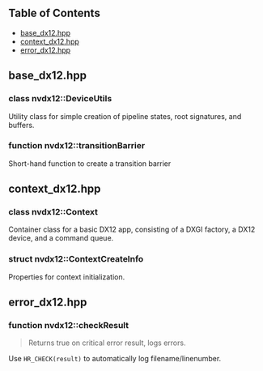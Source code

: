 ## Table of Contents
- [base_dx12.hpp](#base_dx12hpp)
- [context_dx12.hpp](#context_dx12hpp)
- [error_dx12.hpp](#error_dx12hpp)

## base_dx12.hpp
### class nvdx12::DeviceUtils

Utility class for simple creation of pipeline states, root signatures,
and buffers.
### function nvdx12::transitionBarrier

Short-hand function to create a transition barrier

## context_dx12.hpp
### class nvdx12::Context

Container class for a basic DX12 app, consisting of a DXGI factory, a DX12
device, and a command queue.
### struct nvdx12::ContextCreateInfo

Properties for context initialization.

## error_dx12.hpp
### function nvdx12::checkResult

> Returns true on critical error result, logs errors.

Use `HR_CHECK(result)` to automatically log filename/linenumber.
